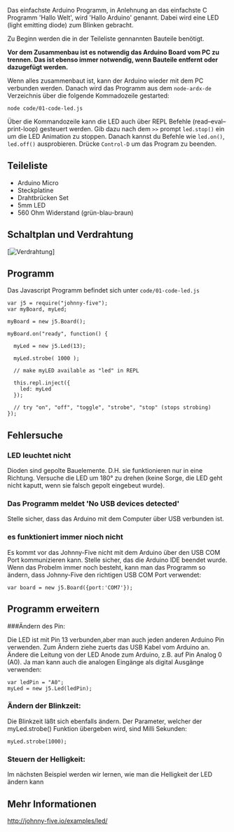 Das einfachste Arduino Programm, in Anlehnung an das einfachste C Programm 'Hallo Welt', wird 'Hallo Arduino' genannt. Dabei wird eine LED (light emitting diode) zum Blinken gebracht.

Zu Beginn werden die in der Teileliste gennannten Bauteile benötigt.

**Vor dem Zusammenbau ist es notwendig das Arduino Board vom PC zu trennen. Das ist ebenso immer notwendig, wenn Bauteile entfernt oder dazugefügt werden.**

Wenn alles zusammenbaut ist, kann der Arduino wieder mit dem PC verbunden werden. Danach wird das Programm aus dem `node-ardx-de` Verzeichnis über die folgende Kommadozeile gestarted:

`node code/01-code-led.js`

Über die Kommandozeile kann die LED auch über REPL Befehle (read–eval–print-loop) gesteuert werden. Gib dazu nach dem `>>` prompt `led.stop()` ein um die LED Animation zu stoppen. Danach kannst du Befehle wie  `led.on()`, `led.off()` ausprobieren. Drücke `Control-D` um das Program zu beenden.

<a id="parts"></a>
## Teileliste

* Arduino Micro
* Steckplatine
* Drahtbrücken Set
* 5mm LED 
* 560 Ohm Widerstand (grün-blau-braun)

<a id="circuit"></a>
## Schaltplan und Verdrahtung
[<img style="max-width:500px" src="../../images/circ/01-LED_Steckplatine.png" alt="Verdrahtung"/>]

<a id="code"></a>
## Programm

Das Javascript Programm befindet sich unter `code/01-code-led.js`

	var j5 = require("johnny-five");
	var myBoard, myLed;

	myBoard = new j5.Board();

	myBoard.on("ready", function() {

	  myLed = new j5.Led(13);

	  myLed.strobe( 1000 );

	  // make myLED available as "led" in REPL

	  this.repl.inject({
	  	led: myLed
	  });
	  
	  // try "on", "off", "toggle", "strobe", "stop" (stops strobing)
	});

<a id="troubleshooting"></a>
## Fehlersuche

### LED leuchtet nicht

Dioden sind gepolte Bauelemente. D.H. sie funktionieren nur in eine Richtung. Versuche die LED um 180° zu drehen (keine Sorge, die LED geht nicht kaputt, wenn sie falsch gepolt eingebeut wurde).


###  Das Programm meldet 'No USB devices detected'

Stelle sicher, dass das Arduino mit dem Computer über USB verbunden ist.

### es funktioniert immer nioch nicht

Es kommt vor das Johnny-Five nicht mit dem Arduino über den USB COM Port kommunizieren kann. Stelle sicher, das die Arduino IDE beendet wurde. Wenn das Probelm immer noch besteht, kann man das Programm so ändern, dass Johnny-Five den richtigen USB COM Port verwendet:

    var board = new j5.Board({port:'COM7'});

<a id="extending"></a>
## Programm erweitern

###Ändern des Pin:

Die LED ist mit Pin 13 verbunden,aber man auch jeden anderen Arduino Pin verwenden. Zum Ändern ziehe zuerts das USB Kabel vom Arduino an. Ändere die Leitung von der LED Anode zum Arduino, z.B. auf Pin Analog 0 (A0). Ja man kann auch die analogen Eingänge als digital Ausgänge verwenden:

    var ledPin = "A0";
    myLed = new j5.Led(ledPin); 

### Ändern der Blinkzeit:

Die Blinkzeit läßt sich ebenfalls ändern. Der Parameter, welcher der myLed.strobe() Funktion übergeben wird, sind Milli Sekunden:

    myLed.strobe(1000);

### Steuern der Helligkeit:

Im nächsten Beispiel werden wir lernen, wie man die Helligkeit der LED ändern kann

<a id="more"></a>
## Mehr Informationen
http://johnny-five.io/examples/led/



